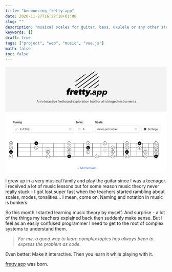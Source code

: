 ```yaml
---
title: "Announcing fretty.app"
date: 2020-11-27T16:22:18+01:00
slug: ""
description: "musical scales for guitar, bass, ukulele or any other stringed instrument"
keywords: []
draft: true
tags: ["project", "web", "music", "vue.js"]
math: false
toc: false
---
```


![fretty.app](main.png)

I grew up in a very musical family and play the guitar since I was a teenager.
I received a lot of music lessons but for some reason music theory never really stuck - I got lost super fast when the teachers started rambling about scales, modes, tonalities... I mean, come on. Naming and notation in music is bonkers.

So this month I started learning music theory by myself. And surprise - a lot of the things
my teachers explained back then suddenly make sense. But I feel as an easily confused programmer I need to get to the root of complex systems to understand them.

> *For me, a good way to learn complex topics has always been to express the problem as code.*

Even better: Make it interactive. Then you learn it while playing with it.

<a href="https://fretty.app" target="_blank">fretty.app</a> was born.
